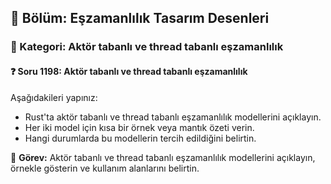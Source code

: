 ## 📘 Bölüm: Eşzamanlılık Tasarım Desenleri  
### 🔹 Kategori: Aktör tabanlı ve thread tabanlı eşzamanlılık  
#### ❓ Soru 1198: Aktör tabanlı ve thread tabanlı eşzamanlılık

Aşağıdakileri yapınız:

- Rust'ta aktör tabanlı ve thread tabanlı eşzamanlılık modellerini açıklayın.
- Her iki model için kısa bir örnek veya mantık özeti verin.
- Hangi durumlarda bu modellerin tercih edildiğini belirtin.

🔧 **Görev:** Aktör tabanlı ve thread tabanlı eşzamanlılık modellerini açıklayın, örnekle gösterin ve kullanım alanlarını belirtin.
